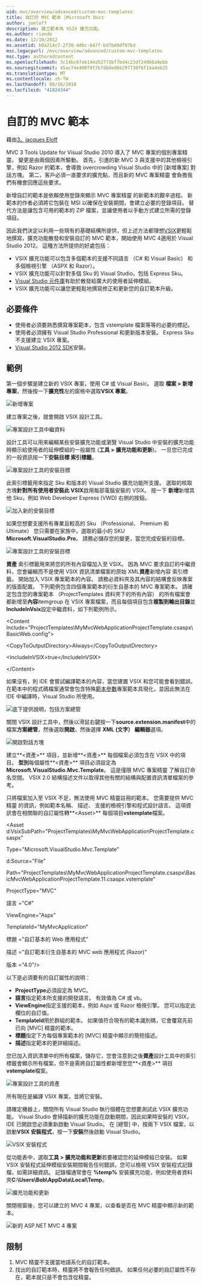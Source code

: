 ```yaml
---
uid: mvc/overview/advanced/custom-mvc-templates
title: 自訂的 MVC 範本 |Microsoft Docs
author: joeloff
description: 建立範本為 VSIX 擴充功能。
ms.author: riande
ms.date: 12/10/2012
ms.assetid: b0a214c7-2f38-4dbc-b47f-bd7bd9df97bd
msc.legacyurl: /mvc/overview/advanced/custom-mvc-templates
msc.type: authoredcontent
ms.openlocfilehash: 3c14bc6feb144a52773bf7bd4c23df24966a9ebb
ms.sourcegitcommit: 45ac74e400f9f2b7dbded66297730f6f14a4eb25
ms.translationtype: MT
ms.contentlocale: zh-TW
ms.lasthandoff: 08/16/2018
ms.locfileid: "41824344"
---
```

<a name="custom-mvc-template"></a>自訂的 MVC 範本
====================
藉由[3。jacques Eloff](https://github.com/joeloff)

MVC 3 Tools Update for Visual Studio 2010 導入了 MVC 專案的個別專案精靈。 變更是由兩個因素所驅動。 首先，引進的新 MVC 3 與支援中的其他檢視引擎，例如 Razor 的範本，會導致 overcrowding Visual Studio 中的 [新增專案] 對話方塊。 第二，客戶必須一直要求的擴充點，而且新的 MVC 專案精靈 會負擔我們有機會回應這些要求。

新增自訂的範本是依賴使用登錄來顯示 MVC 專案精靈 的新範本的艱辛過程。 新範本的作者必須將它包裝在 MSI 以確保在安裝期間，會建立必要的登錄項目。 替代方法是讓包含可用的範本的 ZIP 檔案，並讓使用者以手動方式建立所需的登錄項目。

因此我們決定以利用一些現有的基礎結構所提供，但上述方法都理想[VSIX](https://msdn.microsoft.com/library/ff363239.aspx)更輕鬆地撰寫，擴充功能散發和安裝自訂的 MVC 範本，開始使用 MVC 4適用於 Visual Studio 2012。 這種方法所提供的好處包括：

- VSIX 擴充功能可以包含多個範本的支援不同語言 （C# 和 Visual Basic） 和多個檢視引擎 （ASPX 和 Razor）。
- VSIX 擴充功能可以針對多個 Sku 的 Visual Studio，包括 Express Sku。
- [Visual Studio 元件庫](https://visualstudiogallery.msdn.microsoft.com/)有助於散發給廣大的使用者延伸模組。
- VSIX 擴充功能可以讓您更輕鬆地撰寫修正和更新您的自訂範本升級。

## <a name="prerequisites"></a>必要條件

- 使用者必須要熟悉撰寫專案範本，包含 vstemplate 檔案等等的必要的標記。
- 使用者必須擁有 Visual Studio Professional 和更新版本安裝。 Express Sku 不支援建立 VSIX 專案。
- [Visual Studio 2012 SDK](https://www.microsoft.com/download/details.aspx?id=30668)安裝。

## <a name="example"></a>範例

第一個步驟是建立新的 VSIX 專案，使用 C# 或 Visual Basic。 選取 **檔案 > 新增專案**，然後按一下**擴充性**左的窗格中選取**VSIX 專案**。

![新增專案](custom-mvc-templates/_static/image1.jpg)

建立專案之後，就會開啟 VSIX 設計工具。

![專案設計工具中繼資料](custom-mvc-templates/_static/image2.jpg)

設計工具可以用來編輯某些安裝擴充功能或瀏覽 Visual Studio 中安裝的擴充功能時顯示給使用者的延伸模組的一般屬性 (**工具 > 擴充功能和更新**)。 一旦您已完成的一般資訊按一下**安裝目標 索引標籤**。

![專案設計工具的安裝目標](custom-mvc-templates/_static/image3.jpg)

此索引標籤用來指定 Sku 和版本的 Visual Studio 擴充功能所支援。 選取的核取方塊**針對所有使用者安裝此 VSIX**啟用每部電腦安裝的 VSIX。 按一下 **新增**新增其他 Sku，例如 Web Developer Express (VWD) 右側的按鈕。

![加入新的安裝目標](custom-mvc-templates/_static/image4.jpg)

如果您想要支援所有專業且較高的 Sku （Professional、 Premium 和 Ultimate） 您只需要在家族中，選取的最小的 SKU **Microsoft.VisualStudio.Pro**。 請務必儲存您的變更，當您完成安裝的目標。

![專案設計工具的安裝目標](custom-mvc-templates/_static/image5.jpg)

**資產** 索引標籤用來將您的所有內容檔加入至 VSIX。 因為 MVC 要求自訂的中繼資料，您會編輯而不是使用 VSIX 資訊清單檔案的原始 XML**資產**新增內容 索引標籤。 開始加入 VSIX 專案範本的內容。 請務必資料夾及其內容的結構會反映專案的版面配置。 下列範例包含四個專案範本的衍生自基本的 MVC 專案範本。 請確定包含您的專案範本 （ProjectTemplates 資料夾下的所有內容） 的所有檔案會都新增至**內容**itemgroup 在 VSIX 專案檔案，而且每個項目包含**複製到輸出目錄**並**IncludeInVsix**設定中繼資料，如下列範例所示。

&lt;Content Include=&quot;ProjectTemplates\MyMvcWebApplicationProjectTemplate.csaspx\BasicWeb.config&quot;&gt;

&lt;CopyToOutputDirectory&gt;Always&lt;/CopyToOutputDirectory&gt;

&lt;IncludeInVSIX&gt;true&lt;/IncludeInVSIX&gt;

&lt;/Content&gt;

如果沒有，則 IDE 會嘗試編譯範本的內容，當您建置 VSIX 和您可能會看到錯誤。 在範本中的程式碼檔案通常會包含特殊[範本參數](https://msdn.microsoft.com/library/eehb4faa(v=vs.110).aspx)專案範本具現化，並因此無法在 IDE 中編譯時，Visual Studio 所使用。

![底下提供說明，包括方案總管](custom-mvc-templates/_static/image6.jpg)

關閉 VSIX 設計工具中，然後以滑鼠右鍵按一下**source.extension.manifest**中的檔案**方案總管**，然後選取**開啟**，然後選擇  **XML (文字） 編輯器**選項。

![開啟對話方塊](custom-mvc-templates/_static/image7.jpg)

建立**&lt;資產&gt;** 項目，並新增**&lt;資產&gt;** 每個檔案必須包含在 VSIX 中的項目。 **型別**每個屬性**&lt;資產&gt;** 項目必須設定為**Microsoft.VisualStudio.Mvc.Template**。 這是僅限 MVC 專案精靈 了解自訂命名空間。 VSIX 2.0 結構描述文件以取得其他有關的結構與配置資訊清單檔案的參考。

只將檔案加入至 VSIX 不足，無法使用 MVC 精靈註冊的範本。 您需要提供 MVC 精靈 的資訊，例如範本名稱、 描述、 支援的檢視引擎和程式設計語言。 這項資訊會在相關聯的自訂屬性轉**&lt;Asset&gt;** 每個項目**vstemplate**檔案。

&lt;Asset d:VsixSubPath=&quot;ProjectTemplates\MyMvcWebApplicationProjectTemplate.csaspx&quot;

Type=&quot;Microsoft.VisualStudio.Mvc.Template&quot;

d:Source=&quot;File&quot;

Path=&quot;ProjectTemplates\MyMvcWebApplicationProjectTemplate.csaspx\BasicMvcWebApplicationProjectTemplate.11.csaspx.vstemplate&quot;

ProjectType=&quot;MVC&quot;

語言 =&quot;C#&quot;

ViewEngine=&quot;Aspx&quot;

TemplateId=&quot;MyMvcApplication&quot;

標題 =&quot;自訂基本的 Web 應用程式&quot;

描述 =&quot;自訂範本衍生自基本的 MVC web 應用程式 (Razor)&quot;

版本 =&quot;4.0&quot;/&gt;

以下是必須要有的自訂屬性的說明：

- **ProjectType**必須設定為 MVC。
- **語言**指定範本所支援的開發語言。 有效值為 C# 或 vb。
- **ViewEngine**指定支援的範本，例如 Aspx 或 Razor 檢視引擎。 您可以指定此欄位的自訂值。
- **TemplateId**用於群組的範本。 如果值符合現有的範本識別碼，它會覆寫先前已向 [MVC] 精靈的範本。
- **標題**指定下方每個專案範本的 [MVC] 精靈中顯示的簡短描述。
- **描述**指定範本的更詳細描述。

您已加入資訊清單中的所有檔案，儲存它，您會注意到之後**資產**設計工具中的索引標籤會顯示所有檔案，但不是需將自訂屬性都新增至您**&lt;資產&gt;** 項目**vstemplate**檔案。

![專案設計工具的資產](custom-mvc-templates/_static/image8.jpg)

所有現在是編譯 VSIX 專案，並將它安裝。

請確定機器上，關閉所有 Visual Studio 執行個體在您想要測試此 VSIX 擴充功能。 Visual Studio 會掃描新的擴充功能在啟動期間，因此如果時安裝的 VSIX，IDE 已開啟您必須重新啟動 Visual Studio。 在 [總管] 中，按兩下 VSIX 檔案，以啟動**VSIX 安裝程式**，按一下**安裝**然後啟動 Visual Studio。

![VSIX 安裝程式](custom-mvc-templates/_static/image9.jpg)

從功能表中，選取**工具 > 擴充功能和更新**若要確認您的延伸模組已安裝。 如果 VSIX 安裝程式延伸模組安裝期間報告任何錯誤，您可以檢視 VSIX 安裝程式記錄檔，如需詳細資訊。 記錄檔通常會在 **%temp%** 安裝擴充功能，例如使用者資料夾**C:\Users\Bob\AppData\Local\Temp**。

![擴充功能和更新](custom-mvc-templates/_static/image10.jpg)

關閉視窗後，您可以建立的 MVC 4 專案，以查看是否在 MVC 精靈中顯示新的範本。

![新的 ASP.NET MVC 4 專案](custom-mvc-templates/_static/image11.jpg)

## <a name="limitations"></a>限制

1. MVC 精靈不支援當地語系化的自訂範本。
2. 找出的自訂範本時，精靈將不會報告任何錯誤。 如果任何必要的自訂屬性不存在，範本就只是不會包含從精靈。
